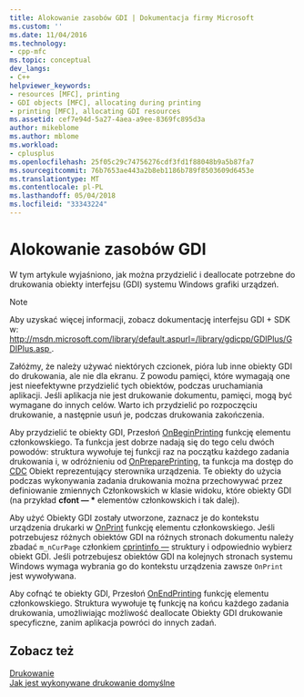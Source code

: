 ```yaml
---
title: Alokowanie zasobów GDI | Dokumentacja firmy Microsoft
ms.custom: ''
ms.date: 11/04/2016
ms.technology:
- cpp-mfc
ms.topic: conceptual
dev_langs:
- C++
helpviewer_keywords:
- resources [MFC], printing
- GDI objects [MFC], allocating during printing
- printing [MFC], allocating GDI resources
ms.assetid: cef7e94d-5a27-4aea-a9ee-8369fc895d3a
author: mikeblome
ms.author: mblome
ms.workload:
- cplusplus
ms.openlocfilehash: 25f05c29c74756276cdf3fd1f88048b9a5b87fa7
ms.sourcegitcommit: 76b7653ae443a2b8eb1186b789f8503609d6453e
ms.translationtype: MT
ms.contentlocale: pl-PL
ms.lasthandoff: 05/04/2018
ms.locfileid: "33343224"
---
```

# <a name="allocating-gdi-resources"></a>Alokowanie zasobów GDI
W tym artykule wyjaśniono, jak można przydzielić i deallocate potrzebne do drukowania obiekty interfejsu (GDI) systemu Windows grafiki urządzeń.  
  
> [!NOTE]
>  Aby uzyskać więcej informacji, zobacz dokumentację interfejsu GDI + SDK w: [ http://msdn.microsoft.com/library/default.aspurl=/library/gdicpp/GDIPlus/GDIPlus.asp ](http://msdn.microsoft.com/library/default.aspurl=/library/gdicpp/gdiplus/gdiplus.asp).  
  
 Załóżmy, że należy używać niektórych czcionek, pióra lub inne obiekty GDI do drukowania, ale nie dla ekranu. Z powodu pamięci, które wymagają one jest nieefektywne przydzielić tych obiektów, podczas uruchamiania aplikacji. Jeśli aplikacja nie jest drukowanie dokumentu, pamięci, mogą być wymagane do innych celów. Warto ich przydzielić po rozpoczęciu drukowanie, a następnie usuń je, podczas drukowania zakończenia.  
  
 Aby przydzielić te obiekty GDI, Przesłoń [OnBeginPrinting](../mfc/reference/cview-class.md#onbeginprinting) funkcję elementu członkowskiego. Ta funkcja jest dobrze nadają się do tego celu dwóch powodów: struktura wywołuje tej funkcji raz na początku każdego zadania drukowania i, w odróżnieniu od [OnPreparePrinting](../mfc/reference/cview-class.md#onprepareprinting), ta funkcja ma dostęp do [CDC](../mfc/reference/cdc-class.md) Obiekt reprezentujący sterownika urządzenia. Te obiekty do użycia podczas wykonywania zadania drukowania można przechowywać przez definiowanie zmiennych Członkowskich w klasie widoku, które obiekty GDI (na przykład **cfont — \***  elementów członkowskich i tak dalej).  
  
 Aby użyć Obiekty GDI zostały utworzone, zaznacz je do kontekstu urządzenia drukarki w [OnPrint](../mfc/reference/cview-class.md#onprint) funkcję elementu członkowskiego. Jeśli potrzebujesz różnych obiektów GDI na różnych stronach dokumentu należy zbadać `m_nCurPage` członkiem [cprintinfo —](../mfc/reference/cprintinfo-structure.md) struktury i odpowiednio wybierz obiekt GDI. Jeśli potrzebujesz obiektów GDI na kolejnych stronach systemu Windows wymaga wybrania go do kontekstu urządzenia zawsze `OnPrint` jest wywoływana.  
  
 Aby cofnąć te obiekty GDI, Przesłoń [OnEndPrinting](../mfc/reference/cview-class.md#onendprinting) funkcję elementu członkowskiego. Struktura wywołuje tę funkcję na końcu każdego zadania drukowania, umożliwiając możliwość deallocate Obiekty GDI drukowanie specyficzne, zanim aplikacja powróci do innych zadań.  
  
## <a name="see-also"></a>Zobacz też  
 [Drukowanie](../mfc/printing.md)   
 [Jak jest wykonywane drukowanie domyślne](../mfc/how-default-printing-is-done.md)

